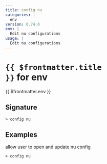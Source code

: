 ```yaml
---
title: config nu
categories: |
  env
version: 0.74.0
env: |
  Edit nu configurations
usage: |
  Edit nu configurations
---
```


# <code>{{ $frontmatter.title }}</code> for env

<div class='command-title'>{{ $frontmatter.env }}</div>

## Signature

```> config nu ```

## Examples

allow user to open and update nu config
```shell
> config nu
```
